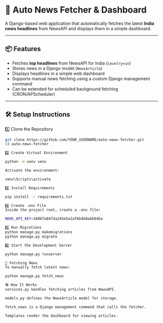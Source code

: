 # 📰 Auto News Fetcher & Dashboard

A Django-based web application that automatically fetches the latest **India news headlines** from NewsAPI and displays them in a simple dashboard.

---

## 📦 Features
- Fetches **top headlines** from NewsAPI for India (`country=in`)
- Stores news in a Django model (`NewsArticle`)
- Displays headlines in a simple web dashboard
- Supports manual news fetching using a custom Django management command
- Can be extended for scheduled background fetching (CRON/APScheduler)

---

## 🛠️ Setup Instructions
1️⃣ Clone the Repository
```bash
git clone https://github.com/YOUR_USERNAME/auto-news-fetcher.git
cd auto-news-fetcher

2️⃣ Create Virtual Environment

python -m venv venv

Activate the environment:

venv\Scripts\activate

3️⃣ Install Requirements

pip install -r requirements.txt

4️⃣ Create .env File
Inside the project root, create a .env file:

NEWS_API_KEY=189bfa84fda245e5a2af6b468a6b04ba

5️⃣ Run Migrations
python manage.py makemigrations
python manage.py migrate

6️⃣ Start the Development Server

python manage.py runserver

📰 Fetching News
To manually fetch latest news:

python manage.py fetch_news

🛠 How It Works
services.py handles fetching articles from NewsAPI.

models.py defines the NewsArticle model for storage.

fetch_news is a Django management command that calls the fetcher.

Templates render the dashboard for viewing articles.




